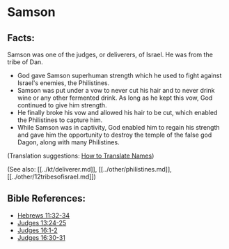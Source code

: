# Samson #

## Facts: ##

Samson was one of the judges, or deliverers, of Israel. He was from the tribe of Dan.

* God gave Samson superhuman strength which he used to fight against Israel's enemies, the Philistines.
* Samson was put under a vow to never cut his hair and to never drink wine or any other fermented drink. As long as he kept this vow, God continued to give him strength.
* He finally broke his vow and allowed his hair to be cut, which enabled the Philistines to capture him.
* While Samson was in captivity, God enabled him to regain his strength and gave him the opportunity to destroy the temple of the false god Dagon, along with many Philistines.

(Translation suggestions: [How to Translate Names](en/ta-vol1/translate/man/translate-names))

(See also: [[../kt/deliverer.md]], [[../other/philistines.md]], [[../other/12tribesofisrael.md]])

## Bible References: ##

* [Hebrews 11:32-34](en/tn/heb/help/11/32)
* [Judges 13:24-25](en/tn/jdg/help/13/24)
* [Judges 16:1-2](en/tn/jdg/help/16/01)
* [Judges 16:30-31](en/tn/jdg/help/16/30)